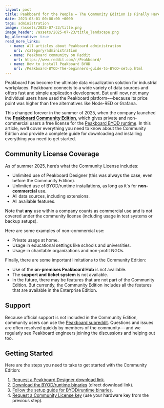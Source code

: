 ```yaml
---
layout: post
title: Peakboard for the People — The Community Edition is Finally Here
date: 2023-03-01 00:00:00 +0000
tags: administration
image: /assets/2025-07-23/title.png
image_header: /assets/2025-07-23/title_landscape.png
bg_alternative: true
read_more_links:
  - name: All articles about Peakboard administration
    url: /category/administration
  - name: Peakboard community on Reddit
    url: https://www.reddit.com/r/Peakboard/
  - name: How to install Peakboard BYOD
    url: /Peakboard-BYOD-The-beginners-guide-to-BYOD-setup.html
---
```

Peakboard has become the ultimate data visualization solution for industrial workplaces. Peakboard connects to a wide variety of data sources and offers fast and simple application development. But until now, not many individual users have used the Peakboard platform---because its price point was higher than free alternatives like Node-RED or Grafana.

This changed forever in the summer of 2025, when the company launched the [**Peakboard Community Edition**](https://www.peakboard.com/en/community-edition), which gives private and non-commercial users a free license for the [Peakboard BYOD runtime](https://www.peakboard.com/en/product/peakboard-byod). In this article, we’ll cover everything you need to know about the Community Edition and provide a complete guide for downloading and installing everything you need to get started.


## Community License Coverage

As of summer 2025, here’s what the Community License includes:

- Unlimited use of Peakboard Designer (this was always the case, even before the Community Edition).
- Unlimited use of BYOD/runtime installations, as long as it's for **non-commercial** use.
- All data sources, including extensions.
- All available features.

Note that **any** use within a company counts as commercial use and is not covered under the community license (including usage in test systems or backup setups).

Here are some examples of non-commercial use:
* Private usage at home.
* Usage in educational settings like schools and universities.
* Usage in charitable organizations and non-profit NGOs.

Finally, there are some important limitations to the Community Edition:
- Use of the **on-premises Peakboard Hub** is not available.
- The **support and ticket system** is not available.
- In the future, there may be features that are not part of the Community Edition. But currently, the Community Edition includes all the features that are available in the Enterprise Edition.


## Support

Because official support is not included in the Community Edition, community users can use the [Peakboard subreddit](https://www.reddit.com/r/Peakboard/). Questions and issues are often resolved quickly by members of the community---and we regularly see Peakboard engineers joining the discussions and helping out too.


## Getting Started

Here are the steps you need to take to get started with the Community Edition:
1. [Request a Peakboard Designer download link](https://www.peakboard.com/en/product/peakboard-designer#download).
1. [Download the BYOD/runtime binaries](https://peakboard.com/download/Peakboard/master/PeakboardRuntimeSetupUI.exe) (direct download link).
1. [Follow the setup guide for BYOD/runtime binaries](https://how-to-dismantle-a-peakboard-box.com/Peakboard-BYOD-The-beginners-guide-to-BYOD-setup.html).
1. [Request a Community License key](https://www.peakboard.com/en/community-edition#communityedition) (use your hardware key from the previous step).
